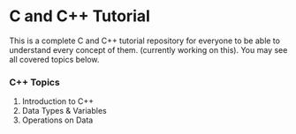 # C and C++ Tutorial
This is a complete C and C++ tutorial repository for everyone to be able to understand every concept of them. (currently working on this). You may see all covered topics below.

<h3>C++ Topics</h3>
<ol>
  <li>Introduction to C++</li>
  <li>Data Types & Variables</li>
  <li>Operations on Data</li>
</ol>

